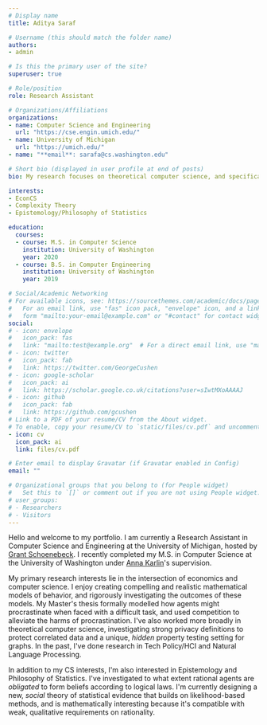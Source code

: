 ```yaml
---
# Display name
title: Aditya Saraf

# Username (this should match the folder name)
authors:
- admin

# Is this the primary user of the site?
superuser: true

# Role/position
role: Research Assistant

# Organizations/Affiliations
organizations:
- name: Computer Science and Engineering
  url: "https://cse.engin.umich.edu/"
- name: University of Michigan
  url: "https://umich.edu/"
- name: "**email**: sarafa@cs.washington.edu"

# Short bio (displayed in user profile at end of posts)
bio: My research focuses on theoretical computer science, and specifically the intersection between computer science and economics.

interests:
- EconCS
- Complexity Theory
- Epistemology/Philosophy of Statistics

education:
  courses:
  - course: M.S. in Computer Science
    institution: University of Washington
    year: 2020
  - course: B.S. in Computer Engineering
    institution: University of Washington
    year: 2019

# Social/Academic Networking
# For available icons, see: https://sourcethemes.com/academic/docs/page-builder/#icons
#   For an email link, use "fas" icon pack, "envelope" icon, and a link in the
#   form "mailto:your-email@example.com" or "#contact" for contact widget.
social:
# - icon: envelope
#   icon_pack: fas
#   link: "mailto:test@example.org"  # For a direct email link, use "mailto:test@example.org".
# - icon: twitter
#   icon_pack: fab
#   link: https://twitter.com/GeorgeCushen
# - icon: google-scholar
#   icon_pack: ai
#   link: https://scholar.google.co.uk/citations?user=sIwtMXoAAAAJ
# - icon: github
#   icon_pack: fab
#   link: https://github.com/gcushen
# Link to a PDF of your resume/CV from the About widget.
# To enable, copy your resume/CV to `static/files/cv.pdf` and uncomment the lines below.
- icon: cv
  icon_pack: ai
  link: files/cv.pdf

# Enter email to display Gravatar (if Gravatar enabled in Config)
email: ""

# Organizational groups that you belong to (for People widget)
#   Set this to `[]` or comment out if you are not using People widget.
# user_groups:
# - Researchers
# - Visitors
---
```


Hello and welcome to my portfolio. I am currently a Research Assistant in Computer Science and Engineering at the University of Michigan, hosted by [Grant Schoenebeck](http://schoeneb.people.si.umich.edu/). I recently completed my M.S. in Computer Science at the University of Washington under [Anna Karlin](https://homes.cs.washington.edu/~karlin/)'s supervision.

My primary research interests lie in the intersection of economics and computer science. I enjoy creating compelling and realistic mathematical models of behavior, and rigorously investigating the outcomes of these models. My Master's thesis formally modelled how agents might procrastinate when faced with a difficult task, and used competition to alleviate the harms of procrastination. I've also worked more broadly in theoretical computer science, investigating strong privacy definitions to protect correlated data and a unique, *hidden* property testing setting for graphs. In the past, I've done research in Tech Policy/HCI and Natural Language Processing.
<!-- I've recently worked on mechanisms for Bayesian differential privacy, a stronger version of the well-studied differential privacy that better protects correlated data. I have also investigated a unique property testing setting for graph properties, where the input graph was *hidden* by an oracle. Some graph properties are efficiently certifiable in this setting; we provided a partial classification. In the past, I've done research in Tech Policy/HCI and Natural Language Processing. -->

In addition to my CS interests, I'm also interested in Epistemology and Philosophy of Statistics. I've investigated to what extent rational agents are *obligated* to form beliefs according to logical laws. I'm currently designing a new, *social* theory of statistical evidence that builds on likelihood-based methods, and is mathematically interesting because it's compatible with weak, qualitative requirements on rationality.
